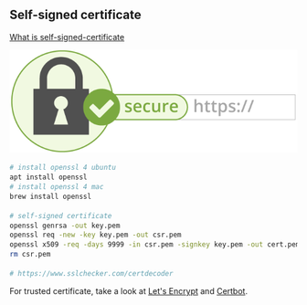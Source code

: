 ## Self-signed certificate

[What is self-signed-certificate](https://en.wikipedia.org/wiki/Self-signed_certificate)

![AmritaShare-https](https.png)

```bash
# install openssl 4 ubuntu
apt install openssl
# install openssl 4 mac
brew install openssl

# self-signed certificate
openssl genrsa -out key.pem
openssl req -new -key key.pem -out csr.pem
openssl x509 -req -days 9999 -in csr.pem -signkey key.pem -out cert.pem
rm csr.pem

# https://www.sslchecker.com/certdecoder
```

For trusted certificate, take a look at [Let's Encrypt](https://letsencrypt.org/i) and [Certbot](https://certbot.eff.org/).
